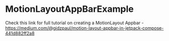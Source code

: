 # MotionLayoutAppBarExample
Check this link for full tutorial on creating a MotionLayout Appbar -
https://medium.com/@gidzpaul/motion-layout-appbar-in-jetpack-compose-441d882ff2a8
